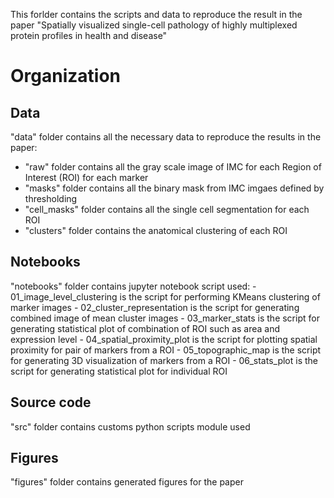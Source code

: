 This forlder contains the scripts and data to reproduce the result in the paper "Spatially visualized single-cell pathology of highly multiplexed protein profiles in health and disease"

# Organization

## Data
"data" folder contains all the necessary data to reproduce the results in the paper:
- "raw" folder contains all the gray scale image of IMC for each Region of Interest (ROI) for each marker
- "masks" folder contains all the binary mask from IMC imgaes defined by thresholding 
- "cell_masks" folder contains all the single cell segmentation for each ROI
- "clusters" folder contains the anatomical clustering of each ROI 

## Notebooks 
"notebooks" folder contains jupyter notebook script used:
    - 01_image_level_clustering is the script for performing KMeans clustering of marker images
    - 02_cluster_representation is the script for generating combined image of mean cluster images
    - 03_marker_stats is the script for generating statistical plot of combination of ROI such as area and expression level 
    - 04_spatial_proximity_plot is the script for plotting spatial proximity for pair of markers from a ROI
    - 05_topographic_map is the script for generating 3D visualization of markers from a ROI
    - 06_stats_plot is the script for generating statistical plot for individual ROI 

## Source code
"src" folder contains customs python scripts module used

## Figures 
"figures" folder contains generated figures for the paper

